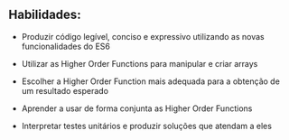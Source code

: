 ## Habilidades:

- Produzir código legível, conciso e expressivo utilizando as novas funcionalidades do ES6

- Utilizar as Higher Order Functions para manipular e criar arrays

- Escolher a Higher Order Function mais adequada para a obtenção de um resultado esperado

- Aprender a usar de forma conjunta as Higher Order Functions

- Interpretar testes unitários e produzir soluções que atendam a eles

